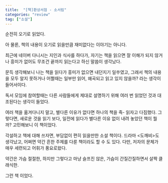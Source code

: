 ```yaml
---
title:  "[책]환상서점 - 소서림"
categories: "review"
tag: ["소설"]
---
```


순전히 오기로 읽었다.

아 물론, 책의 내용이 오기로 읽을만큼 재미없다는 이야기는 아니다.

최근에 네이버 다니시는 지인과 식사를 하다가, 자기는 책을 읽으면 잘 이해가 되지 않거나 흥미가 없어도 무조건 끝까지 읽는다고 하신 말씀이 생각났다.

문득 생각해보니 나는 책을 읽다가 흥미가 없으면 내던지기 일쑤였고, 그래서 책의 내용을 모두 알지 못하거나 어쩔때는 일부만 읽어, 왜곡되고 읽고 있지 않을까? 라는 생각이 들어서이다.

독서 모임에 참여할때는 다른 사람들에게 제대로 설명하기 위해 여러 번 읽었던 것과 대조된다는 생각이 들었다.


여러 책을 옮겨다니지 말고, 별다른 이유가 없다면 하나의 책을 죽- 읽자고 다짐했다. 그렇다면, 새로운 것을 읽기 보다, 일전에 읽다가 별다른 이유 없이 내려 놓았던 책이 뭘까? 고민해보니 이 책이었다.

각설하고 책에 대해 쓰자면, 부담없이 편히 읽을만한 소설 책이다. 드라마 \<도깨비\>도 생각났고, 어쩌면 약간 흔한 주제를 다룬 책이라도 할 수 도 있다. 다만, 저자의 문체가 매우 세련되고 어휘가 풍요로왔다.


약간은 가슴 절절한, 하지만 그렇다고 마냥 슬프진 않은, 가슴이 간질간질하면서 살짝 클래식한.

그런 책 이었다.